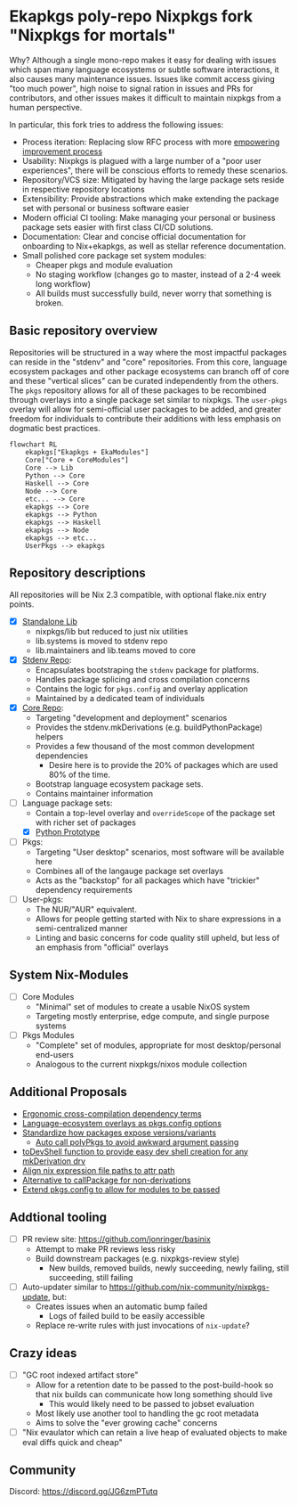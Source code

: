 # Ekapkgs poly-repo Nixpkgs fork "Nixpkgs for mortals"

Why? Although a single mono-repo makes it easy for dealing with issues which
span many language ecosystems or subtle software interactions, it also causes
many maintenance issues. Issues like commit access giving "too much power", high
noise to signal ration in issues and PRs for contributors, and other issues makes
it difficult to maintain nixpkgs from a human perspective.

In particular, this fork tries to address the following issues:
- Process iteration: Replacing slow RFC process with more [empowering improvement process](https://github.com/ekala-project/eeps)
- Usability: Nixpkgs is plagued with a large number of a "poor user experiences", there will be conscious efforts to remedy these scenarios.
- Repository/VCS size: Mitigated by having the large package sets reside in respective repository locations
- Extensibility: Provide abstractions which make extending the package set with personal or business software easier
- Modern official CI tooling: Make managing your personal or business package sets easier with first class CI/CD solutions.
- Documentation: Clear and concise official documentation for onboarding to Nix+ekapkgs, as well as stellar reference documentation.
- Small polished core package set system modules:
  - Cheaper pkgs and module evaluation
  - No staging workflow (changes go to master, instead of a 2-4 week long workflow)
  - All builds must successfully build, never worry that something is broken.

## Basic repository overview

Repositories will be structured in a way where the most impactful packages
can reside in the "stdenv" and "core" repositories. From this core, language
ecosystem packages and other package ecosystems can branch off of core and these
"vertical slices" can be curated independently from the others. The `pkgs` repository
allows for all of these packages to be recombined through overlays into a single package set similar
to nixpkgs. The `user-pkgs` overlay will allow for semi-official user packages to
be added, and greater freedom for individuals to contribute their additions with
less emphasis on dogmatic best practices.

```mermaid
flowchart RL
    ekapkgs["Ekapkgs + EkaModules"]
    Core["Core + CoreModules"]
    Core --> Lib
    Python --> Core
    Haskell --> Core
    Node --> Core
    etc... --> Core
    ekapkgs --> Core
    ekapkgs --> Python
    ekapkgs --> Haskell
    ekapkgs --> Node
    ekapkgs --> etc...
    UserPkgs --> ekapkgs
```

## Repository descriptions

All repositories will be Nix 2.3 compatible, with optional flake.nix entry points.

- [x] [Standalone Lib](https://github.com/jonringer/nix-lib)
  - nixpkgs/lib but reduced to just nix utilities
  - lib.systems is moved to stdenv repo
  - lib.maintainers and lib.teams moved to core
- [x] [Stdenv Repo](https://github.com/jonringer/stdenv):
  - Encapsulates bootstraping the `stdenv` package for platforms.
  - Handles package splicing and cross compilation concerns
  - Contains the logic for `pkgs.config` and overlay application
  - Maintained by a dedicated team of individuals
- [x] [Core Repo](https://github.com/jonringer/core-pkgs):
  - Targeting "development and deployment" scenarios
  - Provides the stdenv.mkDerivations (e.g. buildPythonPackage) helpers
  - Provides a few thousand of the most common development dependencies
    - Desire here is to provide the 20% of packages which are used 80% of the time.
  - Bootstrap language ecosystem package sets.
  - Contains maintainer information
- [ ] Language package sets:
  - Contain a top-level overlay and `overrideScope` of the package set with richer set of packages
  - [X] [Python Prototype](https://github.com/jonringer/python-pkgs)
- [ ] Pkgs:
  - Targeting "User desktop" scenarios, most software will be available here
  - Combines all of the langauge package set overlays
  - Acts as the "backstop" for all packages which have "trickier" dependency requirements
- [ ] User-pkgs:
  - The NUR/"AUR" equivalent.
  - Allows for people getting started with Nix to share expressions in a semi-centralized manner
  - Linting and basic concerns for code quality still upheld, but less of an emphasis from "official" overlays

## System Nix-Modules

- [ ] Core Modules
  - "Minimal" set of modules to create a usable NixOS system
  - Targeting mostly enterprise, edge compute, and single purpose systems
- [ ] Pkgs Modules
  - "Complete" set of modules, appropriate for most desktop/personal end-users
  - Analogous to the current nixpkgs/nixos module collection

## Additional Proposals

- [Ergonomic cross-compilation dependency terms](https://github.com/jonringer/rename-cross-deps-proposal)
- [Language-ecosystem overlays as pkgs.config options](https://github.com/jonringer/language-specific-config-overlays-proposal)
- [Standardize how packages expose versions/variants](https://github.com/jonringer/multiple-package-versions-proposal)
  - [Auto call polyPkgs to avoid awkward argument passing](https://github.com/jonringer/autocall-poly-pkgs-proposal)
- [toDevShell function to provide easy dev shell creation for any mkDerivation drv](https://github.com/jonringer/to-dev-shell-proposal)
- [Align nix expression file paths to attr path](https://github.com/jonringer/normalize-attr-to-path-proposal)
- [Alternative to callPackage for non-derivations](https://github.com/jonringer/scope-import-proposal)
- [Extend pkgs.config to allow for modules to be passed](https://github.com/jonringer/pkgs-modules-proposal)

## Addtional tooling

- [ ] PR review site: https://github.com/jonringer/basinix
  - Attempt to make PR reviews less risky
  - Build downstream packages (e.g. nixpkgs-review style)
    - New builds, removed builds, newly succeeding, newly failing, still succeeding, still failing
- [ ] Auto-updater similar to https://github.com/nix-community/nixpkgs-update, but:
  - Creates issues when an automatic bump failed
    - Logs of failed build to be easily accessible
  - Replace re-write rules with just invocations of `nix-update`?

## Crazy ideas

- [ ] "GC root indexed artifact store"
  - Allow for a retention date to be passed to the post-build-hook so that nix builds can communicate how long something should live
    - This would likely need to be passed to jobset evaluation
  - Most likely use another tool to handling the gc root metadata
  - Aims to solve the "ever growing cache" concerns
- [ ] "Nix evaulator which can retain a live heap of evaluated objects to make eval diffs quick and cheap"

## Community

Discord: https://discord.gg/JG6zmPTutq
